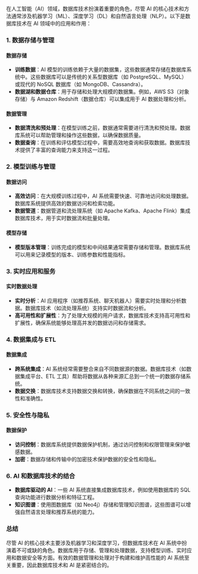 在人工智能（AI）领域，数据库技术扮演着重要的角色，尽管 AI 的核心技术和方法通常涉及机器学习（ML）、深度学习（DL）和自然语言处理（NLP）。以下是数据库技术在 AI 领域中的应用和作用：

### 1. **数据存储与管理**

#### **数据存储**

- **训练数据**：AI 模型的训练依赖于大量的数据集，这些数据通常存储在数据库系统中。这些数据库可以是传统的关系型数据库（如 PostgreSQL、MySQL）或现代的 NoSQL 数据库（如 MongoDB、Cassandra）。
- **数据湖和数据仓库**：用于存储和处理大规模的数据集。例如，AWS S3（对象存储）与 Amazon Redshift（数据仓库）可以集成用于 AI 数据处理和分析。

#### **数据管理**

- **数据清洗和预处理**：在模型训练之前，数据通常需要进行清洗和预处理。数据库系统可以帮助管理和操作这些数据，以确保数据质量。
- **数据查询**：在训练和评估模型过程中，需要高效地查询和获取数据。数据库技术提供了丰富的查询能力来支持这一过程。

### 2. **模型训练与管理**

#### **数据访问**

- **高效访问**：在大规模训练过程中，AI 系统需要快速、可靠地访问和处理数据。数据库系统提供高效的数据访问和检索功能。
- **数据管道**：数据管道和流处理系统（如 Apache Kafka、Apache Flink）集成数据库技术，用于实时数据流和批量处理。

#### **模型存储**

- **模型版本管理**：训练完成的模型和中间结果通常需要存储和管理。数据库系统可以用来记录模型的版本、训练参数和性能指标。

### 3. **实时应用和服务**

#### **实时数据处理**

- **实时分析**：AI 应用程序（如推荐系统、聊天机器人）需要实时处理和分析数据。数据库技术（如流处理系统）支持实时数据流和分析。
- **高可用性和扩展性**：为了处理大规模的用户请求，数据库技术支持高可用性和扩展性，确保系统能够处理高并发的数据访问和存储需求。

### 4. **数据集成与 ETL**

#### **数据集成**

- **跨系统集成**：AI 系统经常需要整合来自不同数据源的数据。数据库技术（如数据集成平台、ETL 工具）帮助将数据从各种来源汇总到一个统一的数据存储系统。
- **数据交换**：数据库技术支持数据交换和转换，确保数据在不同系统之间的一致性和准确性。

### 5. **安全性与隐私**

#### **数据保护**

- **访问控制**：数据库系统提供数据保护机制，通过访问控制和权限管理来保护敏感数据。
- **加密**：数据存储和传输中的加密技术保护数据的安全性和隐私。

### 6. **AI 和数据库技术的结合**

- **数据库驱动的 AI**：一些 AI 系统直接集成数据库技术，例如使用数据库的 SQL 查询功能进行数据分析和特征工程。
- **知识图谱**：使用图数据库（如 Neo4j）存储和管理知识图谱，这些图谱可以增强自然语言处理和推荐系统的能力。

### 总结

尽管 AI 的核心技术主要涉及机器学习和深度学习，但数据库技术在 AI 系统中扮演着不可或缺的角色。数据库用于存储、管理和处理数据，支持模型训练、实时应用和数据安全等方面。有效的数据管理和处理对于构建和维护高性能的 AI 系统至关重要，因此数据库技术和 AI 是紧密结合的。
